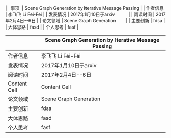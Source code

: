 |   事项   | Scene Graph Generation by Iterative Message Passing |
| 作者信息 | 李飞飞 Li Fei-Fei             |
| 发表情况 | 2017年1月10日于arxiv           |
| 阅读时间 | 2017年2月4日--6日              |
| 论文领域 | Scene Graph Generation        |
| 主要创新 |          fdsa                     |
| 大体思路 |              fasd                 |
| 个人思考 |                  fasf             |
 



|               | Scene Graph Generation by Iterative Message Passing |
| ------------- | -------------            |
| 作者信息  | 李飞飞 Li Fei-Fei             |
| 发表情况 | 2017年1月10日于arxiv           |
| 阅读时间 | 2017年2月4日--6日              |
| Content Cell  | Content Cell  |
| 论文领域 | Scene Graph Generation        |
| 主要创新 |          fdsa                     |
| 大体思路 |              fasd                 |
| 个人思考 |                  fasf             |
